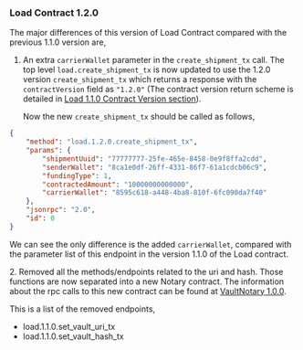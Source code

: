 ### Load Contract 1.2.0

The major differences of this version of Load Contract compared with the previous 1.1.0 version are,
 
1. An extra `carrierWallet` parameter in the `create_shipment_tx` call. The top level
`load.create_shipment_tx` is now updated to use the 1.2.0 version `create_shipment_tx` which returns 
a response with the `contractVersion` field as `"1.2.0"` (The contract version return scheme 
is detailed in [Load 1.1.0 Contract Version section](./LoadContract_1.1.0.md#Contract-Version)). 
 
   Now the new `create_shipment_tx` should be called as follows,
  
```JSON
{
	"method": "load.1.2.0.create_shipment_tx",
	"params": {
		"shipmentUuid": "77777777-25fe-465e-8458-0e9f8ffa2cdd",
		"senderWallet": "8ca1e0df-26ff-4331-86f7-61a1cdcb06c9", 
		"fundingType": 1, 
		"contractedAmount": "10000000000000", 
		"carrierWallet": "8595c618-a448-4ba8-810f-6fc090da7f40"
	},
	"jsonrpc": "2.0",
	"id": 0
}
```  
We can see the only difference is the added `carrierWallet`, compared with the parameter
 list of this endpoint in the version 1.1.0 of the Load contract. 
  
2\. Removed all the methods/endpoints related to the uri and hash. Those functions are now separated
into a new Notary contract. The information about the rpc calls to this new contract 
can be found at  [VaultNotary 1.0.0](./VaultNotaryContract_1.0.0.md).
 
 This is a list of the removed endpoints,

- load.1.1.0.set_vault_uri_tx
- load.1.1.0.set_vault_hash_tx


